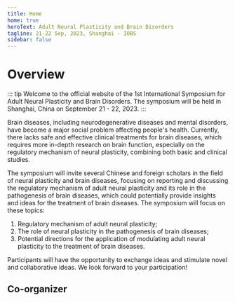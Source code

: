 ```yaml
---
title: Home
home: true
heroText: Adult Neural Plasticity and Brain Disorders
tagline: 21-22 Sep, 2023, Shanghai - IOBS
sidebar: false
---
```

# Overview

::: tip
Welcome to the official website of the 1st International Symposium for Adult Neural Plasticity and Brain Disorders. The symposium will be held in Shanghai, China on September 21 - 22, 2023.
:::



Brain diseases, including neurodegenerative diseases and mental disorders, have become a major social problem affecting people's health. Currently, there lacks safe and effective clinical treatments for brain diseases, which requires more in-depth research on brain function, especially on the regulatory mechanism of neural plasticity, combining both basic and clinical studies.

 

The symposium will invite several Chinese and foreign scholars in the field of neural plasticity and brain diseases, focusing on reporting and discussing the regulatory mechanism of adult neural plasticity and its role in the pathogenesis of brain diseases, which could potentially provide insights and ideas for the treatment of brain diseases. The symposium will focus on these topics:

1. Regulatory mechanism of adult neural plasticity;
2. The role of neural plasticity in the pathogenesis of brain diseases; 
3. Potential directions for the application of modulating adult neural plasticity to the treatment of brain diseases.

Participants will have the opportunity to exchange ideas and stimulate novel and collaborative ideas. We look forward to your participation!

## Co-organizer

<a href='https://skmn.fudan.edu.cn/' target="_blank"><img :src="$withBase('skl_logo.png')" style='height:5rem;'></a>

<a href='https://fcbs.fudan.edu.cn/' target="_blank"><img :src="$withBase('center_logo.png')" style='height:5rem;'></a>

<a href='https://iobs.fudan.edu.cn/iobsenglish/' target="_blank"><img :src="$withBase('iobs_logo.png')" style='height:5rem;'></a>



<a href='http://ircbc.ac.cn/welcome.do' target="_blank"><img :src="$withBase('ircbc_logo.png')" style='height:5rem;'></a>